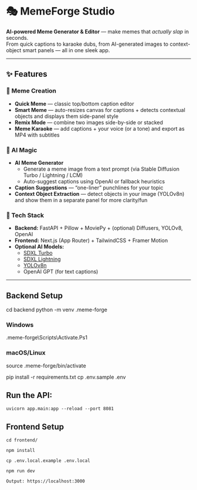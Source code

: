 # 🎭 MemeForge Studio

**AI-powered Meme Generator & Editor** — make memes that *actually slap* in seconds.  
From quick captions to karaoke dubs, from AI-generated images to context-object smart panels — all in one sleek app.

---

## ✨ Features

### 🔹 Meme Creation
- **Quick Meme** — classic top/bottom caption editor
- **Smart Meme** — auto-resizes canvas for captions + detects contextual objects and displays them side-panel style
- **Remix Mode** — combine two images side-by-side or stacked
- **Meme Karaoke** — add captions + your voice (or a tone) and export as MP4 with subtitles

### 🔹 AI Magic
- **AI Meme Generator**  
  - Generate a meme image from a text prompt (via Stable Diffusion Turbo / Lightning / LCM)  
  - Auto-suggest captions using OpenAI or fallback heuristics  
- **Caption Suggestions** — “one-liner” punchlines for your topic
- **Context Object Extraction** — detect objects in your image (YOLOv8n) and show them in a separate panel for more clarity/fun

### 🔹 Tech Stack
- **Backend:** FastAPI + Pillow + MoviePy + (optional) Diffusers, YOLOv8, OpenAI  
- **Frontend:** Next.js (App Router) + TailwindCSS + Framer Motion  
- **Optional AI Models:**  
  - [SDXL Turbo](https://huggingface.co/stabilityai/sdxl-turbo)  
  - [SDXL Lightning](https://huggingface.co/ByteDance/SDXL-Lightning)  
  - [YOLOv8n](https://github.com/ultralytics/ultralytics)  
  - OpenAI GPT (for text captions)

---

## Backend Setup

cd backend
python -m venv .meme-forge

### Windows
.meme-forge\Scripts\Activate.Ps1

### macOS/Linux
source .meme-forge/bin/activate

pip install -r requirements.txt
cp .env.sample .env

## Run the API:
```uvicorn app.main:app --reload --port 8081```

## Frontend Setup
```cd frontend/```

```npm install```

```cp .env.local.example .env.local```

```npm run dev```

```Output: https://localhost:3000```